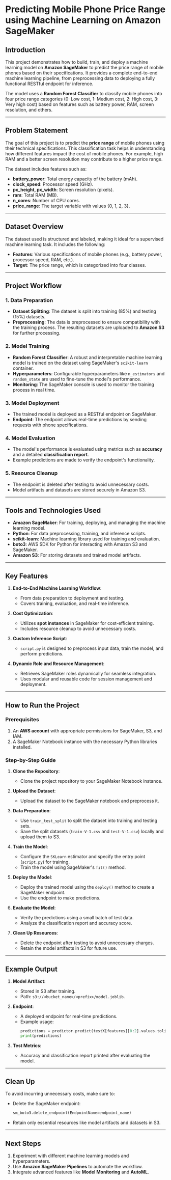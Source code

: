 # Predicting Mobile Phone Price Range using Machine Learning on Amazon SageMaker

## Introduction

This project demonstrates how to build, train, and deploy a machine learning model on **Amazon SageMaker** to predict the price range of mobile phones based on their specifications. It provides a complete end-to-end machine learning pipeline, from preprocessing data to deploying a fully functional RESTful endpoint for inference.

The model uses a **Random Forest Classifier** to classify mobile phones into four price range categories (0: Low cost, 1: Medium cost, 2: High cost, 3: Very high cost) based on features such as battery power, RAM, screen resolution, and others.

---

## Problem Statement

The goal of this project is to predict the **price range** of mobile phones using their technical specifications. This classification task helps in understanding how different features impact the cost of mobile phones. For example, high RAM and a better screen resolution may contribute to a higher price range.

The dataset includes features such as:
- **battery_power**: Total energy capacity of the battery (mAh).
- **clock_speed**: Processor speed (GHz).
- **px_height, px_width**: Screen resolution (pixels).
- **ram**: Total RAM (MB).
- **n_cores**: Number of CPU cores.
- **price_range**: The target variable with values {0, 1, 2, 3}.

---

## Dataset Overview

The dataset used is structured and labeled, making it ideal for a supervised machine learning task. It includes the following:
- **Features**: Various specifications of mobile phones (e.g., battery power, processor speed, RAM, etc.).
- **Target**: The price range, which is categorized into four classes.

---

## Project Workflow

### 1. **Data Preparation**
- **Dataset Splitting**: The dataset is split into training (85%) and testing (15%) datasets.
- **Preprocessing**: The data is preprocessed to ensure compatibility with the training process. The resulting datasets are uploaded to **Amazon S3** for further processing.

### 2. **Model Training**
- **Random Forest Classifier**: A robust and interpretable machine learning model is trained on the dataset using SageMaker's `scikit-learn` container.
- **Hyperparameters**: Configurable hyperparameters like `n_estimators` and `random_state` are used to fine-tune the model's performance.
- **Monitoring**: The SageMaker console is used to monitor the training process in real time.

### 3. **Model Deployment**
- The trained model is deployed as a RESTful endpoint on SageMaker.
- **Endpoint**: The endpoint allows real-time predictions by sending requests with phone specifications.

### 4. **Model Evaluation**
- The model's performance is evaluated using metrics such as **accuracy** and a detailed **classification report**.
- Example predictions are made to verify the endpoint's functionality.

### 5. **Resource Cleanup**
- The endpoint is deleted after testing to avoid unnecessary costs.
- Model artifacts and datasets are stored securely in Amazon S3.

---

## Tools and Technologies Used

- **Amazon SageMaker**: For training, deploying, and managing the machine learning model.
- **Python**: For data preprocessing, training, and inference scripts.
- **scikit-learn**: Machine learning library used for training and evaluation.
- **boto3**: AWS SDK for Python for interacting with Amazon S3 and SageMaker.
- **Amazon S3**: For storing datasets and trained model artifacts.

---

## Key Features

1. **End-to-End Machine Learning Workflow**:
   - From data preparation to deployment and testing.
   - Covers training, evaluation, and real-time inference.

2. **Cost Optimization**:
   - Utilizes **spot instances** in SageMaker for cost-efficient training.
   - Includes resource cleanup to avoid unnecessary costs.

3. **Custom Inference Script**:
   - `script.py` is designed to preprocess input data, train the model, and perform predictions.

4. **Dynamic Role and Resource Management**:
   - Retrieves SageMaker roles dynamically for seamless integration.
   - Uses modular and reusable code for session management and deployment.

---

## How to Run the Project

### Prerequisites
1. An **AWS account** with appropriate permissions for SageMaker, S3, and IAM.
2. A SageMaker Notebook instance with the necessary Python libraries installed.

### Step-by-Step Guide
1. **Clone the Repository**:
   - Clone the project repository to your SageMaker Notebook instance.

2. **Upload the Dataset**:
   - Upload the dataset to the SageMaker notebook and preprocess it.

3. **Data Preparation**:
   - Use `train_test_split` to split the dataset into training and testing sets.
   - Save the split datasets (`train-V-1.csv` and `test-V-1.csv`) locally and upload them to S3.

4. **Train the Model**:
   - Configure the `SKLearn` estimator and specify the entry point (`script.py`) for training.
   - Train the model using SageMaker's `fit()` method.

5. **Deploy the Model**:
   - Deploy the trained model using the `deploy()` method to create a SageMaker endpoint.
   - Use the endpoint to make predictions.

6. **Evaluate the Model**:
   - Verify the predictions using a small batch of test data.
   - Analyze the classification report and accuracy score.

7. **Clean Up Resources**:
   - Delete the endpoint after testing to avoid unnecessary charges.
   - Retain the model artifacts in S3 for future use.

---

## Example Output

1. **Model Artifact**:
   - Stored in S3 after training.
   - Path: `s3://<bucket_name>/<prefix>/model.joblib`.

2. **Endpoint**:
   - A deployed endpoint for real-time predictions.
   - Example usage:
     ```python
     predictions = predictor.predict(testX[features][0:2].values.tolist())
     print(predictions)
     ```

3. **Test Metrics**:
   - Accuracy and classification report printed after evaluating the model.

---

## Clean Up

To avoid incurring unnecessary costs, make sure to:
- Delete the SageMaker endpoint:
  ```python
  sm_boto3.delete_endpoint(EndpointName=endpoint_name)
  ```
- Retain only essential resources like model artifacts and datasets in S3.

---

## Next Steps

1. Experiment with different machine learning models and hyperparameters.
2. Use **Amazon SageMaker Pipelines** to automate the workflow.
3. Integrate advanced features like **Model Monitoring** and **AutoML**.

